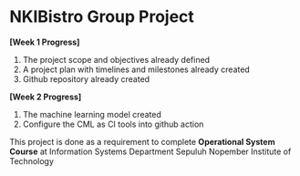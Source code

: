 # NKIBistro Group Project

**[Week 1 Progress]**
  1. The project scope and objectives already defined
  2. A project plan with timelines and milestones already created
  3. Github repository already created

**[Week 2 Progress]**
  1. The machine learning model created
  2. Configure the CML as CI tools into github action 

This project is done as a requirement to complete **Operational System Course** at Information Systems Department Sepuluh Nopember Institute of Technology
